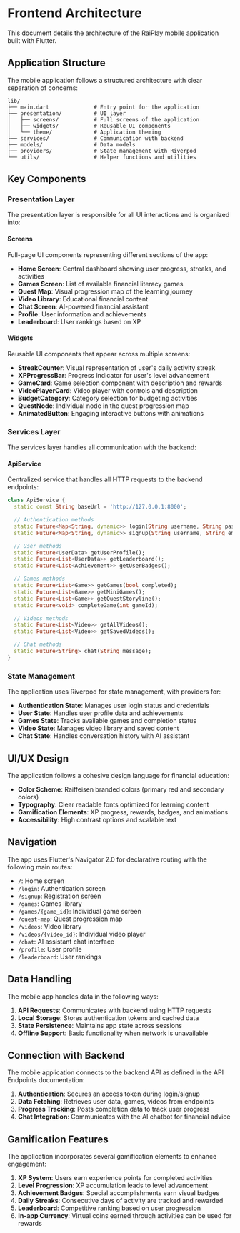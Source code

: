 # Frontend Architecture

This document details the architecture of the RaiPlay mobile application built with Flutter.

## Application Structure

The mobile application follows a structured architecture with clear separation of concerns:

```
lib/
├── main.dart              # Entry point for the application
├── presentation/          # UI layer
│   ├── screens/           # Full screens of the application
│   ├── widgets/           # Reusable UI components
│   └── theme/             # Application theming
├── services/              # Communication with backend
├── models/                # Data models
├── providers/             # State management with Riverpod
└── utils/                 # Helper functions and utilities
```

## Key Components

### Presentation Layer

The presentation layer is responsible for all UI interactions and is organized into:

#### Screens

Full-page UI components representing different sections of the app:

- **Home Screen**: Central dashboard showing user progress, streaks, and activities
- **Games Screen**: List of available financial literacy games
- **Quest Map**: Visual progression map of the learning journey
- **Video Library**: Educational financial content
- **Chat Screen**: AI-powered financial assistant
- **Profile**: User information and achievements
- **Leaderboard**: User rankings based on XP

#### Widgets

Reusable UI components that appear across multiple screens:

- **StreakCounter**: Visual representation of user's daily activity streak
- **XPProgressBar**: Progress indicator for user's level advancement
- **GameCard**: Game selection component with description and rewards
- **VideoPlayerCard**: Video player with controls and description
- **BudgetCategory**: Category selection for budgeting activities
- **QuestNode**: Individual node in the quest progression map
- **AnimatedButton**: Engaging interactive buttons with animations

### Services Layer

The services layer handles all communication with the backend:

#### ApiService

Centralized service that handles all HTTP requests to the backend endpoints:

```dart
class ApiService {
  static const String baseUrl = 'http://127.0.0.1:8000';

  // Authentication methods
  static Future<Map<String, dynamic>> login(String username, String password);
  static Future<Map<String, dynamic>> signup(String username, String email, String password);

  // User methods
  static Future<UserData> getUserProfile();
  static Future<List<UserData>> getLeaderboard();
  static Future<List<Achievement>> getUserBadges();

  // Games methods
  static Future<List<Game>> getGames(bool completed);
  static Future<List<Game>> getMiniGames();
  static Future<List<Game>> getQuestStoryline();
  static Future<void> completeGame(int gameId);

  // Videos methods
  static Future<List<Video>> getAllVideos();
  static Future<List<Video>> getSavedVideos();

  // Chat methods
  static Future<String> chat(String message);
}
```

### State Management

The application uses Riverpod for state management, with providers for:

- **Authentication State**: Manages user login status and credentials
- **User State**: Handles user profile data and achievements
- **Games State**: Tracks available games and completion status
- **Video State**: Manages video library and saved content
- **Chat State**: Handles conversation history with AI assistant

## UI/UX Design

The application follows a cohesive design language for financial education:

- **Color Scheme**: Raiffeisen branded colors (primary red and secondary colors)
- **Typography**: Clear readable fonts optimized for learning content
- **Gamification Elements**: XP progress, rewards, badges, and animations
- **Accessibility**: High contrast options and scalable text

## Navigation

The app uses Flutter's Navigator 2.0 for declarative routing with the following main routes:

- `/`: Home screen
- `/login`: Authentication screen
- `/signup`: Registration screen
- `/games`: Games library
- `/games/{game_id}`: Individual game screen
- `/quest-map`: Quest progression map
- `/videos`: Video library
- `/videos/{video_id}`: Individual video player
- `/chat`: AI assistant chat interface
- `/profile`: User profile
- `/leaderboard`: User rankings

## Data Handling

The mobile app handles data in the following ways:

1. **API Requests**: Communicates with backend using HTTP requests
2. **Local Storage**: Stores authentication tokens and cached data
3. **State Persistence**: Maintains app state across sessions
4. **Offline Support**: Basic functionality when network is unavailable

## Connection with Backend

The mobile application connects to the backend API as defined in the API Endpoints documentation:

1. **Authentication**: Secures an access token during login/signup
2. **Data Fetching**: Retrieves user data, games, videos from endpoints
3. **Progress Tracking**: Posts completion data to track user progress
4. **Chat Integration**: Communicates with the AI chatbot for financial advice

## Gamification Features

The application incorporates several gamification elements to enhance engagement:

1. **XP System**: Users earn experience points for completed activities
2. **Level Progression**: XP accumulation leads to level advancement
3. **Achievement Badges**: Special accomplishments earn visual badges
4. **Daily Streaks**: Consecutive days of activity are tracked and rewarded
5. **Leaderboard**: Competitive ranking based on user progression
6. **In-app Currency**: Virtual coins earned through activities can be used for rewards